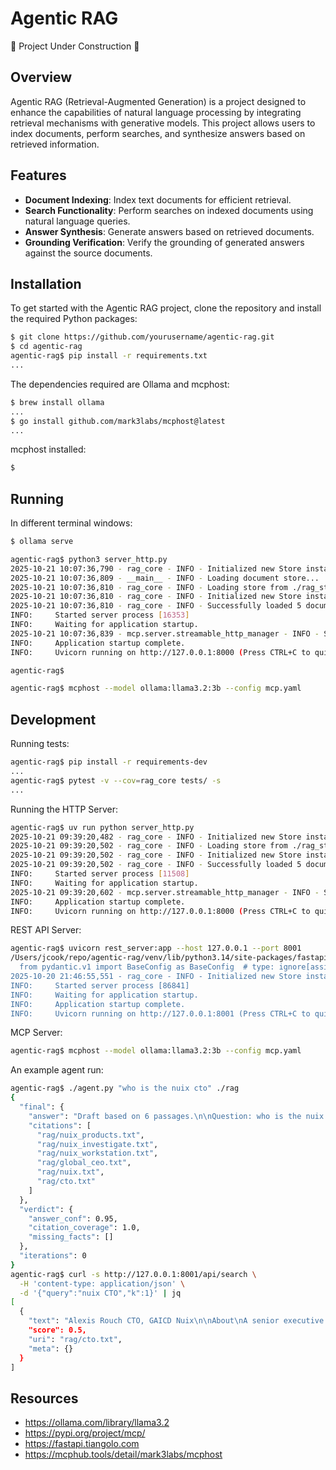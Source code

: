 # Agentic RAG

🚧 Project Under Construction 🚧

## Overview

Agentic RAG (Retrieval-Augmented Generation) is a project designed to enhance the capabilities of natural language processing by integrating retrieval mechanisms with generative models. This project allows users to index documents, perform searches, and synthesize answers based on retrieved information.

## Features

- **Document Indexing**: Index text documents for efficient retrieval.
- **Search Functionality**: Perform searches on indexed documents using natural language queries.
- **Answer Synthesis**: Generate answers based on retrieved documents.
- **Grounding Verification**: Verify the grounding of generated answers against the source documents.

## Installation

To get started with the Agentic RAG project, clone the repository and install the required Python packages:

```bash
$ git clone https://github.com/yourusername/agentic-rag.git
$ cd agentic-rag
agentic-rag$ pip install -r requirements.txt
...
```

The dependencies required are Ollama and mcphost:

```bash
$ brew install ollama
...
$ go install github.com/mark3labs/mcphost@latest
...
```

mcphost installed:

```bash
$ 
```

## Running

In different terminal windows:

```bash
$ ollama serve
```

```bash
agentic-rag$ python3 server_http.py
2025-10-21 10:07:36,790 - rag_core - INFO - Initialized new Store instance
2025-10-21 10:07:36,809 - __main__ - INFO - Loading document store...
2025-10-21 10:07:36,810 - rag_core - INFO - Loading store from ./rag_store.jsonl
2025-10-21 10:07:36,810 - rag_core - INFO - Initialized new Store instance
2025-10-21 10:07:36,810 - rag_core - INFO - Successfully loaded 5 documents
INFO:     Started server process [16353]
INFO:     Waiting for application startup.
2025-10-21 10:07:36,839 - mcp.server.streamable_http_manager - INFO - StreamableHTTP session manager started
INFO:     Application startup complete.
INFO:     Uvicorn running on http://127.0.0.1:8000 (Press CTRL+C to quit)
```

```bash
agentic-rag$ 
```

```bash
agentic-rag$ mcphost --model ollama:llama3.2:3b --config mcp.yaml
```

## Development

Running tests:

```bash
agentic-rag$ pip install -r requirements-dev
...
agentic-rag$ pytest -v --cov=rag_core tests/ -s
...
```

Running the HTTP Server:

```bash
agentic-rag$ uv run python server_http.py
2025-10-21 09:39:20,482 - rag_core - INFO - Initialized new Store instance
2025-10-21 09:39:20,502 - rag_core - INFO - Loading store from ./rag_store.jsonl
2025-10-21 09:39:20,502 - rag_core - INFO - Initialized new Store instance
2025-10-21 09:39:20,502 - rag_core - INFO - Successfully loaded 5 documents
INFO:     Started server process [11508]
INFO:     Waiting for application startup.
2025-10-21 09:39:20,602 - mcp.server.streamable_http_manager - INFO - StreamableHTTP session manager started
INFO:     Application startup complete.
INFO:     Uvicorn running on http://127.0.0.1:8000 (Press CTRL+C to quit)
```

REST API Server:

```bash
agentic-rag$ uvicorn rest_server:app --host 127.0.0.1 --port 8001
/Users/jcook/repo/agentic-rag/venv/lib/python3.14/site-packages/fastapi/_compat/v1.py:72: UserWarning: Core Pydantic V1 functionality isn't compatible with Python 3.14 or greater.
  from pydantic.v1 import BaseConfig as BaseConfig  # type: ignore[assignment]
2025-10-20 21:46:55,551 - rag_core - INFO - Initialized new Store instance
INFO:     Started server process [86841]
INFO:     Waiting for application startup.
INFO:     Application startup complete.
INFO:     Uvicorn running on http://127.0.0.1:8001 (Press CTRL+C to quit)
```

MCP Server:

```bash
agentic-rag$ mcphost --model ollama:llama3.2:3b --config mcp.yaml

```

An example agent run:

```bash
agentic-rag$ ./agent.py "who is the nuix cto" ./rag
{
  "final": {
    "answer": "Draft based on 6 passages.\n\nQuestion: who is the nuix cto\n\nEvidence:\n[1] Nuix offers a suite of investigative analytics and eDiscovery products designed to help organizations extract insights from complex, unstructured data. Here's a breakdown of their key offerings:\n\nNuix Neo Platform\nA unified, AI-powered platform built around the patented Nuix Engine, enabling scalabl\n\n[2] Nuix Investigate is a collaborative, visual analytics tool designed to help investigators, legal teams, and compliance professionals uncover insights from complex digital evidence. It\u2019s part of the Nuix platform and built to accelerate case resolution by making data relationships easier to understan\n\n[3] Nuix Workstation is a powerful desktop application designed for forensic investigators, legal professionals, and compliance teams to process and analyze massive volumes of digital data. Here's a detailed breakdown:\n\nWhat It Does\nData Processing: Rapidly ingests and indexes structured, semi-structure\n\n[4] Jonathan Rubinsztein\nGlobal Chief Executive Officer\nJonathan has been the Group Chief Executive Officer since December 2021. He is a seasoned CEO with a track record of building world class global technology companies and leading high-performance teams in the technology sector. \n\nJonathan is a Non-E\n\n[5] Nuix Ltd (ASX: NXL) is an Australian technology company specializing in investigative analytics and intelligence software. Here's a breakdown of what Nuix does and why it's significant:\n\nWhat Nuix Offers\nCore Focus: Nuix helps organizations extract insights from vast amounts of unstructured data\u2014thi\n\n[6] Alexis Rouch CTO, GAICD Nuix\n\nAbout\nA senior executive with over twenty years experience in commercial and public sector organisations with a focus on providing inspirational and consistent leadership, working with stakeholders and developing staff to ensure long-term sustainable change.\n\nAlexis is \n\nAnswer (summarized; cite like [1], [2]): ...",
    "citations": [
      "rag/nuix_products.txt",
      "rag/nuix_investigate.txt",
      "rag/nuix_workstation.txt",
      "rag/global_ceo.txt",
      "rag/nuix.txt",
      "rag/cto.txt"
    ]
  },
  "verdict": {
    "answer_conf": 0.95,
    "citation_coverage": 1.0,
    "missing_facts": []
  },
  "iterations": 0
}
agentic-rag$ curl -s http://127.0.0.1:8001/api/search \
  -H 'content-type: application/json' \
  -d '{"query":"nuix CTO","k":1}' | jq
[
  {
    "text": "Alexis Rouch CTO, GAICD Nuix\n\nAbout\nA senior executive with over twenty years experience in commercial and public sector organisations with a focus on providing inspirational and consistent leadership, working with stakeholders and developing staff to ensure long-term sustainable change.\n\nAlexis is highly accomplished at managing technology and general operational areas and has held a variety of senior management positions predominantly in international banking and management consulting roles. From strategy development to successful delivery of significant change programmes, this has included direct line management of up to 600 employees as well as delivery through strategic partners and community organisations. \n\nBased in Australia, she has also spent considerable time working in the United Kingdom, Eastern Europe, India and South-East Asia. She has a track record as a consensus-builder and motivator across diverse cultural environments and has successfully developed relationships and influence at the most senior levels of organisations with board members, community leaders, politicians & government officials, customers and suppliers.\n\nRoles have included General Manager of Technology at WorkSafe, General Manager of Global Sourcing at ANZ, Executive Director at Lambeth Council (UK) and Director IT & Change Management at First National Bank (UK).\n",
    "score": 0.5,
    "uri": "rag/cto.txt",
    "meta": {}
  }
]
```

## Resources

* https://ollama.com/library/llama3.2
* https://pypi.org/project/mcp/
* https://fastapi.tiangolo.com
* https://mcphub.tools/detail/mark3labs/mcphost
